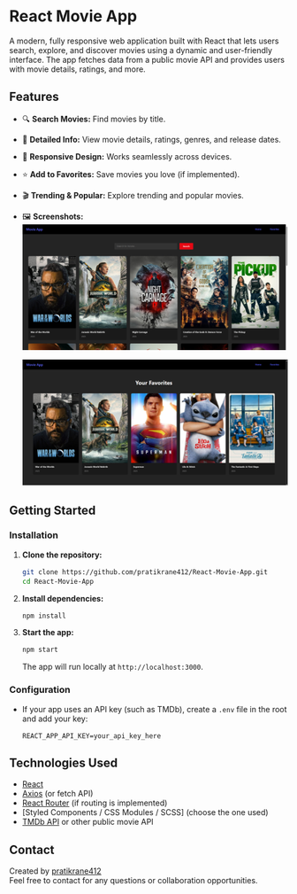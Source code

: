 # React Movie App

A modern, fully responsive web application built with React that lets users search, explore, and discover movies using a dynamic and user-friendly interface. The app fetches data from a public movie API and provides users with movie details, ratings, and more.

## Features

- 🔍 **Search Movies:** Find movies by title.
- 📄 **Detailed Info:** View movie details, ratings, genres, and release dates.
- 📱 **Responsive Design:** Works seamlessly across devices.
- ⭐ **Add to Favorites:** Save movies you love (if implemented).
- 🎬 **Trending & Popular:** Explore trending and popular movies.
- 🖼️ **Screenshots:**  
  ![Homepage](public/screenshots/homepage.png)
  
  ![Favoritepage](public/screenshots/favorite.png)
  

## Getting Started

### Installation

1. **Clone the repository:**
   ```bash
   git clone https://github.com/pratikrane412/React-Movie-App.git
   cd React-Movie-App
   ```

2. **Install dependencies:**
   ```bash
   npm install
   ```

3. **Start the app:**
   ```bash
   npm start
   ```
   The app will run locally at `http://localhost:3000`.

### Configuration

- If your app uses an API key (such as TMDb), create a `.env` file in the root and add your key:
  ```
  REACT_APP_API_KEY=your_api_key_here
  ```

## Technologies Used

- [React](https://react.dev/)
- [Axios](https://axios-http.com/) (or fetch API)
- [React Router](https://reactrouter.com/) (if routing is implemented)
- [Styled Components / CSS Modules / SCSS] (choose the one used)
- [TMDb API](https://www.themoviedb.org/documentation/api) or other public movie API


## Contact

Created by [pratikrane412](https://github.com/pratikrane412)  
Feel free to contact for any questions or collaboration opportunities.
